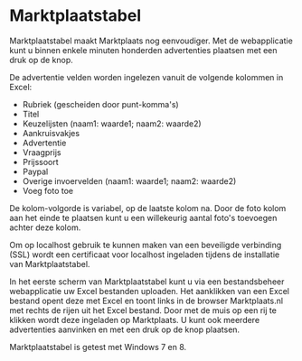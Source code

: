Marktplaatstabel
================

Marktplaatstabel maakt Marktplaats nog eenvoudiger. Met de webapplicatie kunt u binnen enkele minuten honderden advertenties plaatsen met een druk op de knop.  

De advertentie velden worden ingelezen vanuit de volgende kolommen in Excel:

- Rubriek (gescheiden door punt-komma's)
- Titel
- Keuzelijsten (naam1: waarde1; naam2: waarde2)
- Aankruisvakjes
- Advertentie
- Vraagprijs
- Prijssoort
- Paypal
- Overige invoervelden  (naam1: waarde1; naam2: waarde2)
- Voeg foto toe

De kolom-volgorde is variabel, op de laatste kolom na. Door de foto
kolom aan het einde te plaatsen kunt u een willekeurig aantal foto's
toevoegen achter deze kolom.

Om op localhost gebruik te kunnen maken van een beveiligde verbinding
(SSL) wordt een certificaat voor localhost ingeladen tijdens de
installatie van Marktplaatstabel.

In het eerste scherm van Marktplaatstabel kunt u via een bestandsbeheer
webapplicatie uw Excel bestanden uploaden. Het aanklikken van een
Excel bestand opent deze met Excel en toont links in de browser
Marktplaats.nl met rechts de rijen uit het Excel bestand. Door
met de muis op een rij te klikken wordt deze ingeladen op
Marktplaats. U kunt ook meerdere advertenties aanvinken en
met een druk op de knop plaatsen.

Marktplaatstabel is getest met Windows 7 en 8.
